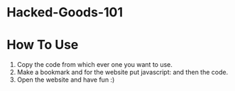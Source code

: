 # Hacked-Goods-101
  # How To Use
1. Copy the code from which ever one you want to use.
2. Make a bookmark and for the website put javascript: and then the code.
3. Open the website and have fun :)
